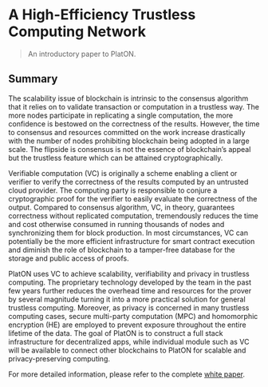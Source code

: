 # A High-Efficiency Trustless Computing Network

> An introductory paper to PlatON.

## Summary

The scalability issue of blockchain is intrinsic to the consensus algorithm that it relies on to validate transaction or computation in a trustless way. The more nodes participate in replicating a single computation, the more confidence is bestowed on the correctness of the results. However, the time to consensus and resources committed on the work increase drastically with the number of nodes prohibiting blockchain being adopted in a large scale. The flipside is consensus is not the essence of blockchain’s appeal but the trustless feature which can be attained cryptographically. 

Verifiable computation (VC) is originally a scheme enabling a client or verifier to verify the correctness of the results computed by an untrusted cloud provider. The computing party is responsible to conjure a cryptographic proof for the verifier to easily evaluate the correctness of the output. Compared to consensus algorithm, VC, in theory, guarantees correctness without replicated computation, tremendously reduces the time and cost otherwise consumed in running thousands of nodes and synchronizing them for block production. In most circumstances, VC can potentially be the more efficient infrastructure for smart contract execution and diminish the role of blockchain to a tamper-free database for the storage and public access of proofs. 

PlatON uses VC to achieve scalability, verifiability and privacy in trustless computing. The proprietary technology developed by the team in the past few years further reduces the overhead time and resources for the prover by several magnitude turning it into a more practical solution for general trustless computing. Moreover, as privacy is concerned in many trustless computing cases, secure multi-party computation (MPC) and homomorphic encryption (HE) are employed to prevent exposure throughout the entire lifetime of the data. The goal of PlatON is to construct a full stack infrastructure for decentralized apps, while individual module such as VC will be available to connect other blockchains to PlatON for scalable and privacy-preserving computing.

For more detailed information, please refer to the complete [white paper](https://www.platon.network/static/pdf/en/PlatON_A_High-Efficiency_Trustless_Computing_Network_Whitepaper_EN.pdf).
